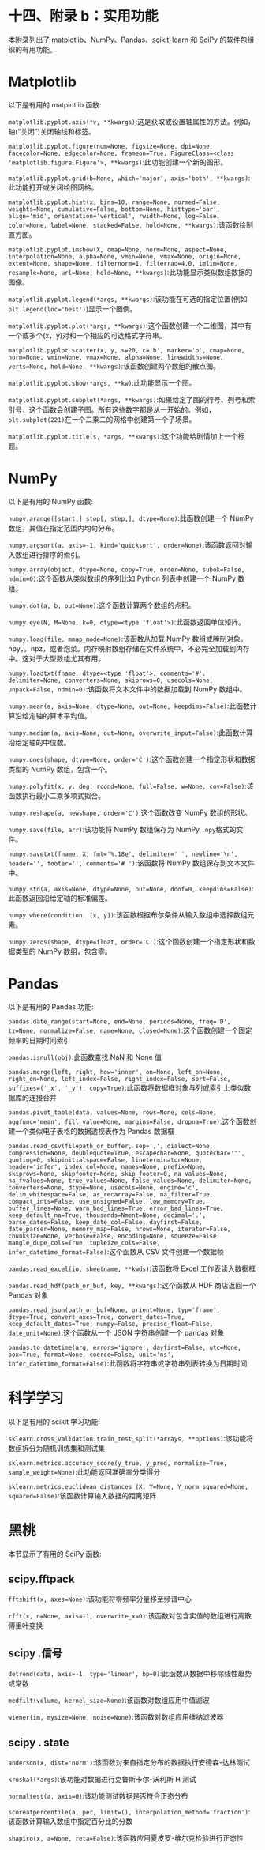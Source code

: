 # 十四、附录 b：实用功能

本附录列出了 matplotlib、NumPy、Pandas、scikit-learn 和 SciPy 的软件包组织的有用功能。

# Matplotlib

以下是有用的 matplotlib 函数:

`matplotlib.pyplot.axis(*v, **kwargs)`:这是获取或设置轴属性的方法。例如，轴(“关闭”)关闭轴线和标签。

`matplotlib.pyplot.figure(num=None, figsize=None, dpi=None, facecolor=None, edgecolor=None, frameon=True, FigureClass=<class 'matplotlib.figure.Figure'>, **kwargs)`:此功能创建一个新的图形。

`matplotlib.pyplot.grid(b=None, which='major', axis='both', **kwargs)`:此功能打开或关闭绘图网格。

`matplotlib.pyplot.hist(x, bins=10, range=None, normed=False, weights=None, cumulative=False, bottom=None, histtype='bar', align='mid', orientation='vertical', rwidth=None, log=False, color=None, label=None, stacked=False, hold=None, **kwargs)`:该函数绘制直方图。

`matplotlib.pyplot.imshow(X, cmap=None, norm=None, aspect=None, interpolation=None, alpha=None, vmin=None, vmax=None, origin=None, extent=None, shape=None, filternorm=1, filterrad=4.0, imlim=None, resample=None, url=None, hold=None, **kwargs)`:此功能显示类似数组数据的图像。

`matplotlib.pyplot.legend(*args, **kwargs)`:该功能在可选的指定位置(例如`plt.legend(loc='best')`)显示一个图例。

`matplotlib.pyplot.plot(*args, **kwargs)`:这个函数创建一个二维图，其中有一个或多个(x，y)对和一个相应的可选格式字符串。

`matplotlib.pyplot.scatter(x, y, s=20, c='b', marker='o', cmap=None, norm=None, vmin=None, vmax=None, alpha=None, linewidths=None, verts=None, hold=None, **kwargs)`:该函数创建两个数组的散点图。

`matplotlib.pyplot.show(*args, **kw)`:此功能显示一个图。

`matplotlib.pyplot.subplot(*args, **kwargs)`:如果给定了图的行号、列号和索引号，这个函数会创建子图。所有这些数字都是从一开始的。例如，`plt.subplot(221)`在一个二乘二的网格中创建第一个子场景。

`matplotlib.pyplot.title(s, *args, **kwargs)`:这个功能给剧情加上一个标题。

# NumPy

以下是有用的 NumPy 函数:

`numpy.arange([start,] stop[, step,], dtype=None)`:此函数创建一个 NumPy 数组，其值在指定范围内均匀分布。

`numpy.argsort(a, axis=-1, kind='quicksort', order=None)`:该函数返回对输入数组进行排序的索引。

`numpy.array(object, dtype=None, copy=True, order=None, subok=False, ndmin=0)`:这个函数从类似数组的序列比如 Python 列表中创建一个 NumPy 数组。

`numpy.dot(a, b, out=None)`:这个函数计算两个数组的点积。

`numpy.eye(N, M=None, k=0, dtype=<type 'float'>)`:此函数返回单位矩阵。

`numpy.load(file, mmap_mode=None)`:该函数从加载 NumPy 数组或腌制对象。npy，。npz，或者泡菜。内存映射数组存储在文件系统中，不必完全加载到内存中。这对于大型数组尤其有用。

`numpy.loadtxt(fname, dtype=<type 'float'>, comments='#', delimiter=None, converters=None, skiprows=0, usecols=None, unpack=False, ndmin=0)`:该函数将文本文件中的数据加载到 NumPy 数组中。

`numpy.mean(a, axis=None, dtype=None, out=None, keepdims=False)`:此函数计算沿给定轴的算术平均值。

`numpy.median(a, axis=None, out=None, overwrite_input=False)`:此函数计算沿给定轴的中位数。

`numpy.ones(shape, dtype=None, order='C')`:这个函数创建一个指定形状和数据类型的 NumPy 数组，包含一个。

`numpy.polyfit(x, y, deg, rcond=None, full=False, w=None, cov=False)`:该函数执行最小二乘多项式拟合。

`numpy.reshape(a, newshape, order='C')`:这个函数改变 NumPy 数组的形状。

`numpy.save(file, arr)`:该功能将 NumPy 数组保存为 NumPy `.npy`格式的文件。

`numpy.savetxt(fname, X, fmt='%.18e', delimiter=' ', newline='\n', header='', footer='', comments='# ')`:该函数将 NumPy 数组保存到文本文件中。

`numpy.std(a, axis=None, dtype=None, out=None, ddof=0, keepdims=False)`:此函数返回沿给定轴的标准偏差。

`numpy.where(condition, [x, y])`:该函数根据布尔条件从输入数组中选择数组元素。

`numpy.zeros(shape, dtype=float, order='C')`:这个函数创建一个指定形状和数据类型的 NumPy 数组，包含零。

# Pandas

以下是有用的 Pandas 功能:

`pandas.date_range(start=None, end=None, periods=None, freq='D', tz=None, normalize=False, name=None, closed=None)`:这个函数创建一个固定频率的日期时间索引

`pandas.isnull(obj)`:此函数查找 NaN 和 None 值

`pandas.merge(left, right, how='inner', on=None, left_on=None, right_on=None, left_index=False, right_index=False, sort=False, suffixes=('_x', '_y'), copy=True)`:此函数将数据框对象与列或索引上类似数据库的连接合并

`pandas.pivot_table(data, values=None, rows=None, cols=None, aggfunc='mean', fill_value=None, margins=False, dropna=True)`:这个函数创建一个类似电子表格的数据透视表作为 Pandas 数据框

`pandas.read_csv(filepath_or_buffer, sep=',', dialect=None, compression=None, doublequote=True, escapechar=None, quotechar='"', quoting=0, skipinitialspace=False, lineterminator=None, header='infer', index_col=None, names=None, prefix=None, skiprows=None, skipfooter=None, skip_footer=0, na_values=None, na_fvalues=None, true_values=None, false_values=None, delimiter=None, converters=None, dtype=None, usecols=None, engine='c', delim_whitespace=False, as_recarray=False, na_filter=True, compact_ints=False, use_unsigned=False, low_memory=True, buffer_lines=None, warn_bad_lines=True, error_bad_lines=True, keep_default_na=True, thousands=Nment=None, decimal='.', parse_dates=False, keep_date_col=False, dayfirst=False, date_parser=None, memory_map=False, nrows=None, iterator=False, chunksize=None, verbose=False, encoding=None, squeeze=False, mangle_dupe_cols=True, tupleize_cols=False, infer_datetime_format=False)`:这个函数从 CSV 文件创建一个数据帧

`pandas.read_excel(io, sheetname, **kwds)`:该函数将 Excel 工作表读入数据框

`pandas.read_hdf(path_or_buf, key, **kwargs)`:这个函数从 HDF 商店返回一个 Pandas 对象

`pandas.read_json(path_or_buf=None, orient=None, typ='frame', dtype=True, convert_axes=True, convert_dates=True, keep_default_dates=True, numpy=False, precise_float=False, date_unit=None)`:这个函数从一个 JSON 字符串创建一个 pandas 对象

`pandas.to_datetime(arg, errors='ignore', dayfirst=False, utc=None, box=True, format=None, coerce=False, unit='ns', infer_datetime_format=False)`:此函数将字符串或字符串列表转换为日期时间

# 科学学习

以下是有用的 scikit 学习功能:

`sklearn.cross_validation.train_test_split(*arrays, **options)`:该功能将数组拆分为随机训练集和测试集

`sklearn.metrics.accuracy_score(y_true, y_pred, normalize=True, sample_weight=None)`:此功能返回准确率分类得分

`sklearn.metrics.euclidean_distances (X, Y=None, Y_norm_squared=None, squared=False)`:该函数计算输入数据的距离矩阵

# 黑桃

本节显示了有用的 SciPy 函数:

## scipy.fftpack

`fftshift(x, axes=None)`:该功能将零频率分量移至频谱中心

`rfft(x, n=None, axis=-1, overwrite_x=0)`:该函数对包含实值的数组进行离散傅里叶变换

## scipy .信号

`detrend(data, axis=-1, type='linear', bp=0)`:此函数从数据中移除线性趋势或常数

`medfilt(volume, kernel_size=None)`:该函数对数组应用中值滤波

`wiener(im, mysize=None, noise=None)`:该函数对数组应用维纳滤波器

## scipy . state

`anderson(x, dist='norm')`:该函数对来自指定分布的数据执行安德森-达林测试

`kruskal(*args)`:该功能对数据进行克鲁斯卡尔-沃利斯 H 测试

`normaltest(a, axis=0)`:该功能测试数据是否符合正态分布

`scoreatpercentile(a, per, limit=(), interpolation_method='fraction')`:该函数计算输入数组中指定百分比的分数

`shapiro(x, a=None, reta=False)`:该函数应用夏皮罗-维尔克检验进行正态性